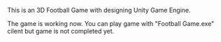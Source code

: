 This is an 3D Football Game with designing Unity Game Engine.

The game is working now. You can play game with "Football Game.exe" cilent but game is not completed yet.

